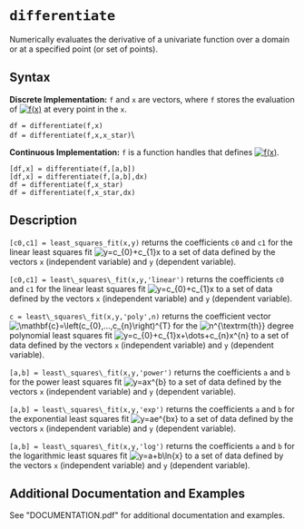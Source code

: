 # `differentiate`

Numerically evaluates the derivative of a univariate function over a domain or at a specified point (or set of points).


## Syntax

**Discrete Implementation:** `f` and `x` are vectors, where `f` stores the evaluation of <a href="https://www.codecogs.com/eqnedit.php?latex=f(x)" target="_blank"><img src="https://latex.codecogs.com/svg.latex?f(x)" title="f(x)" /></a> at every point in the `x`.

`df = differentiate(f,x)`\
`df = differentiate(f,x,x_star)`\

**Continuous Implementation:** `f` is a function handles that defines <a href="https://www.codecogs.com/eqnedit.php?latex=f(x)" target="_blank"><img src="https://latex.codecogs.com/svg.latex?f(x)" title="f(x)" /></a>.

`[df,x] = differentiate(f,[a,b])`\
`[df,x] = differentiate(f,[a,b],dx)`\
`df = differentiate(f,x_star)`\
`df = differentiate(f,x_star,dx)`


## Description

`[c0,c1] = least_squares_fit(x,y)` returns the coefficients `c0` and `c1` for the linear least squares fit <img src="https://latex.codecogs.com/svg.latex?y=c_{0}&plus;c_{1}x" title="y=c_{0}+c_{1}x" /> to a set of data defined by the vectors `x` (independent variable) and `y` (dependent variable).
            
`[c0,c1] = least\_squares\_fit(x,y,'linear')` returns the coefficients `c0` and `c1` for the linear least squares fit <img src="https://latex.codecogs.com/svg.latex?y=c_{0}&plus;c_{1}x" title="y=c_{0}+c_{1}x" /> to a set of data defined by the vectors `x` (independent variable) and `y` (dependent variable).
 
`c = least\_squares\_fit(x,y,'poly',n)` returns the coefficient vector <img src="https://latex.codecogs.com/svg.latex?\mathbf{c}=\left(c_{0},...,c_{n}\right)^{T}" title="\mathbf{c}=\left(c_{0},...,c_{n}\right)^{T}" /> for the <img src="https://latex.codecogs.com/svg.latex?n^{\textrm{th}}" title="n^{\textrm{th}}" /> degree polynomial least squares fit <img src="https://latex.codecogs.com/svg.latex?y=c_{0}&plus;c_{1}x&plus;\dots&plus;c_{n}x^{n}" title="y=c_{0}+c_{1}x+\dots+c_{n}x^{n}" /> to a set of data defined by the vectors `x` (independent variable) and `y` (dependent variable).

`[a,b] = least\_squares\_fit(x,y,'power')` returns the coefficients `a` and `b` for the power least squares fit <img src="https://latex.codecogs.com/svg.latex?y=ax^{b}" title="y=ax^{b}" /> to a set of data defined by the vectors `x` (independent variable) and `y` (dependent variable).

`[a,b] = least\_squares\_fit(x,y,'exp')` returns the coefficients `a` and `b` for the exponential least squares fit <img src="https://latex.codecogs.com/svg.latex?y=ae^{bx}" title="y=ae^{bx}" /> to a set of data  defined by the vectors `x` (independent variable) and `y` (dependent variable).

`[a,b] = least\_squares\_fit(x,y,'log')` returns the coefficients `a` and `b` for the logarithmic least squares fit <img src="https://latex.codecogs.com/svg.latex?y=a&plus;b\ln{x}" title="y=a+b\ln{x}" /> to a set of data defined by the vectors `x` (independent variable) and `y` (dependent variable).


## Additional Documentation and Examples

See "DOCUMENTATION.pdf" for additional documentation and examples.
